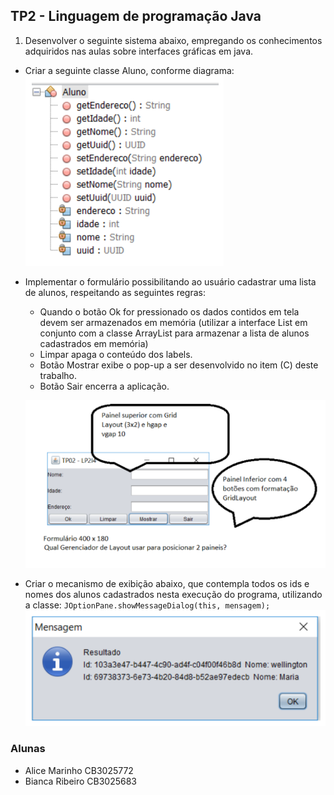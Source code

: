 ## TP2 - Linguagem de programação Java

1. Desenvolver o seguinte sistema abaixo, empregando os conhecimentos adquiridos nas
aulas sobre interfaces gráficas em java.
 - Criar a seguinte classe Aluno, conforme diagrama:
    ![alt text](image.png)

- Implementar o formulário possibilitando ao usuário cadastrar uma lista de alunos,
respeitando as seguintes regras:  
    - Quando o botão Ok for pressionado os dados contidos em tela devem ser armazenados em memória (utilizar a interface List <E> em conjunto com a classe ArrayList<E> para armazenar a lista de alunos
    cadastrados em memória)  
    - Limpar apaga o conteúdo dos labels.  
    - Botão Mostrar exibe o pop-up a ser desenvolvido no item (C) deste trabalho.  
    - Botão Sair encerra a aplicação.

    ![alt text](image-1.png)

- Criar o mecanismo de exibição abaixo, que contempla todos os ids e nomes dos alunos
cadastrados nesta execução do programa, utilizando a classe: `JOptionPane.showMessageDialog(this, mensagem);`
    ![alt text](image-2.png)


### Alunas
- Alice Marinho CB3025772
- Bianca Ribeiro CB3025683